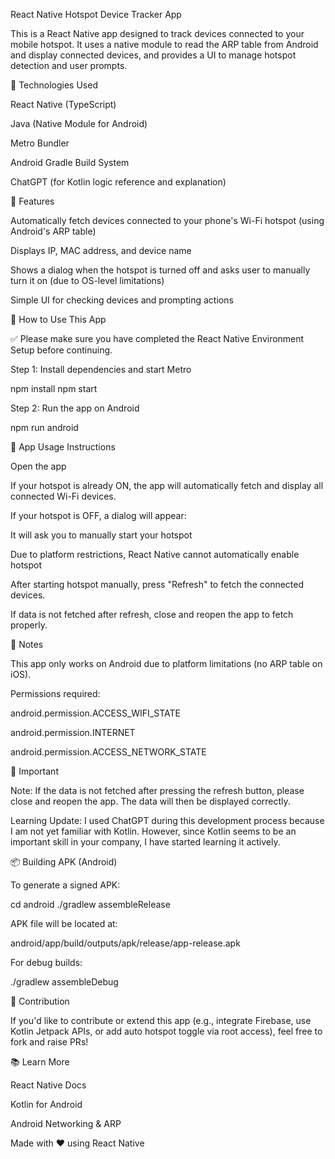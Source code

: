 React Native Hotspot Device Tracker App

This is a React Native app designed to track devices connected to your mobile hotspot. It uses a native module to read the ARP table from Android and display connected devices, and provides a UI to manage hotspot detection and user prompts.

🔧 Technologies Used

React Native (TypeScript)

Java (Native Module for Android)

Metro Bundler

Android Gradle Build System

ChatGPT (for Kotlin logic reference and explanation)

🚀 Features

Automatically fetch devices connected to your phone's Wi-Fi hotspot (using Android's ARP table)

Displays IP, MAC address, and device name

Shows a dialog when the hotspot is turned off and asks user to manually turn it on (due to OS-level limitations)

Simple UI for checking devices and prompting actions

🧭 How to Use This App

✅ Please make sure you have completed the React Native Environment Setup before continuing.

Step 1: Install dependencies and start Metro

npm install
npm start

Step 2: Run the app on Android

npm run android

📲 App Usage Instructions

Open the app

If your hotspot is already ON, the app will automatically fetch and display all connected Wi-Fi devices.

If your hotspot is OFF, a dialog will appear:

It will ask you to manually start your hotspot

Due to platform restrictions, React Native cannot automatically enable hotspot

After starting hotspot manually, press "Refresh" to fetch the connected devices.

If data is not fetched after refresh, close and reopen the app to fetch properly.

📝 Notes

This app only works on Android due to platform limitations (no ARP table on iOS).

Permissions required:

android.permission.ACCESS_WIFI_STATE

android.permission.INTERNET

android.permission.ACCESS_NETWORK_STATE

🔔 Important

Note: If the data is not fetched after pressing the refresh button, please close and reopen the app. The data will then be displayed correctly.

Learning Update: I used ChatGPT during this development process because I am not yet familiar with Kotlin. However, since Kotlin seems to be an important skill in your company, I have started learning it actively.

📦 Building APK (Android)

To generate a signed APK:

cd android
./gradlew assembleRelease

APK file will be located at:

android/app/build/outputs/apk/release/app-release.apk

For debug builds:

./gradlew assembleDebug

🤝 Contribution

If you'd like to contribute or extend this app (e.g., integrate Firebase, use Kotlin Jetpack APIs, or add auto hotspot toggle via root access), feel free to fork and raise PRs!

📚 Learn More

React Native Docs

Kotlin for Android

Android Networking & ARP

Made with ❤️ using React Native